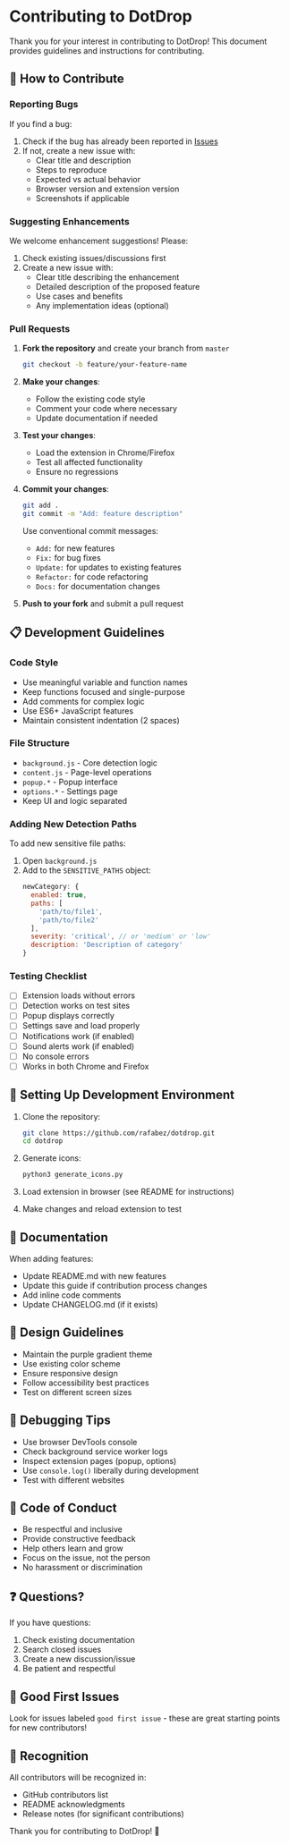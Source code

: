 # Contributing to DotDrop

Thank you for your interest in contributing to DotDrop! This document provides guidelines and instructions for contributing.

## 🤝 How to Contribute

### Reporting Bugs

If you find a bug:

1. Check if the bug has already been reported in [Issues](https://github.com/yourusername/dotdrop/issues)
2. If not, create a new issue with:
   - Clear title and description
   - Steps to reproduce
   - Expected vs actual behavior
   - Browser version and extension version
   - Screenshots if applicable

### Suggesting Enhancements

We welcome enhancement suggestions! Please:

1. Check existing issues/discussions first
2. Create a new issue with:
   - Clear title describing the enhancement
   - Detailed description of the proposed feature
   - Use cases and benefits
   - Any implementation ideas (optional)

### Pull Requests

1. **Fork the repository** and create your branch from `master`
   ```bash
   git checkout -b feature/your-feature-name
   ```

2. **Make your changes**:
   - Follow the existing code style
   - Comment your code where necessary
   - Update documentation if needed

3. **Test your changes**:
   - Load the extension in Chrome/Firefox
   - Test all affected functionality
   - Ensure no regressions

4. **Commit your changes**:
   ```bash
   git add .
   git commit -m "Add: feature description"
   ```
   
   Use conventional commit messages:
   - `Add:` for new features
   - `Fix:` for bug fixes
   - `Update:` for updates to existing features
   - `Refactor:` for code refactoring
   - `Docs:` for documentation changes

5. **Push to your fork** and submit a pull request

## 📋 Development Guidelines

### Code Style

- Use meaningful variable and function names
- Keep functions focused and single-purpose
- Add comments for complex logic
- Use ES6+ JavaScript features
- Maintain consistent indentation (2 spaces)

### File Structure

- `background.js` - Core detection logic
- `content.js` - Page-level operations
- `popup.*` - Popup interface
- `options.*` - Settings page
- Keep UI and logic separated

### Adding New Detection Paths

To add new sensitive file paths:

1. Open `background.js`
2. Add to the `SENSITIVE_PATHS` object:
   ```javascript
   newCategory: {
     enabled: true,
     paths: [
       'path/to/file1',
       'path/to/file2'
     ],
     severity: 'critical', // or 'medium' or 'low'
     description: 'Description of category'
   }
   ```

### Testing Checklist

- [ ] Extension loads without errors
- [ ] Detection works on test sites
- [ ] Popup displays correctly
- [ ] Settings save and load properly
- [ ] Notifications work (if enabled)
- [ ] Sound alerts work (if enabled)
- [ ] No console errors
- [ ] Works in both Chrome and Firefox

## 🔧 Setting Up Development Environment

1. Clone the repository:
   ```bash
   git clone https://github.com/rafabez/dotdrop.git
   cd dotdrop
   ```

2. Generate icons:
   ```bash
   python3 generate_icons.py
   ```

3. Load extension in browser (see README for instructions)

4. Make changes and reload extension to test

## 📝 Documentation

When adding features:

- Update README.md with new features
- Update this guide if contribution process changes
- Add inline code comments
- Update CHANGELOG.md (if it exists)

## 🎨 Design Guidelines

- Maintain the purple gradient theme
- Use existing color scheme
- Ensure responsive design
- Follow accessibility best practices
- Test on different screen sizes

## 🐛 Debugging Tips

- Use browser DevTools console
- Check background service worker logs
- Inspect extension pages (popup, options)
- Use `console.log()` liberally during development
- Test with different websites

## 📜 Code of Conduct

- Be respectful and inclusive
- Provide constructive feedback
- Help others learn and grow
- Focus on the issue, not the person
- No harassment or discrimination

## ❓ Questions?

If you have questions:

1. Check existing documentation
2. Search closed issues
3. Create a new discussion/issue
4. Be patient and respectful

## 🎯 Good First Issues

Look for issues labeled `good first issue` - these are great starting points for new contributors!

## 🙏 Recognition

All contributors will be recognized in:
- GitHub contributors list
- README acknowledgments
- Release notes (for significant contributions)

Thank you for contributing to DotDrop! 🎉
